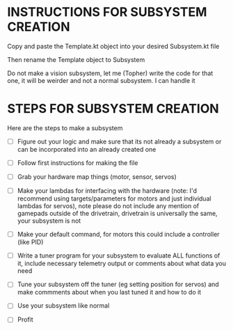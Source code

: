 #  INSTRUCTIONS FOR SUBSYSTEM CREATION

Copy and paste the Template.kt object into your desired Subsystem.kt file

Then rename the Template object to Subsystem

Do not make a vision subsystem, let me (Topher) write the code for that one, it will be weirder and not a normal subsystem. I can handle it 



# STEPS FOR SUBSYSTEM CREATION

Here are the steps to make a subsystem

- [ ] Figure out your logic and make sure that its not already a subsystem or can be incorporated into an already created one

- [ ] Follow first instructions for making the file

- [ ] Grab your hardware map things (motor, sensor, servos) 

- [ ] Make your lambdas for interfacing with the hardware (note: I'd recommend using targets/parameters for motors and just individual lambdas for servos), note please do not include any mention of gamepads outside of the drivetrain, drivetrain is universally the same, your subsystem is not

- [ ] Make your default command, for motors this could include a controller (like PID) 

- [ ] Write a tuner program for your subsystem to evaluate ALL functions of it, include necessary telemetry output or comments about what data you need

- [ ] Tune your subsystem off the tuner (eg setting position for servos) and make commments about when you last tuned it and how to do it

- [ ] Use your subsystem like normal

- [ ] Profit